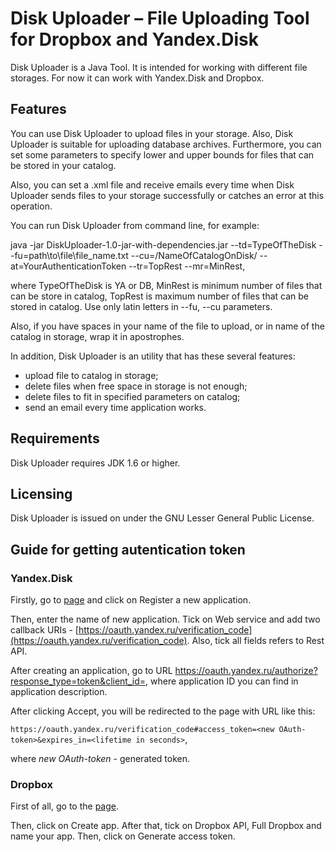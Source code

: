 # Disk Uploader – File Uploading Tool for Dropbox and Yandex.Disk

Disk Uploader is a Java Tool. It is intended for working with different file storages. For now it can work with Yandex.Disk and Dropbox.

## Features

You can use Disk Uploader to upload files in your storage. Also, Disk Uploader is suitable for uploading database archives. Furthermore, you can set some parameters to specify lower and upper bounds for files that can be stored in your catalog.

Also, you can set a .xml file and receive emails every time when Disk Uploader sends files to your storage successfully or catches an error at this operation.

You can run Disk Uploader from command line, for example:

java -jar DiskUploader-1.0-jar-with-dependencies.jar --td=TypeOfTheDisk --fu=path\\to\\file\\file_name.txt --cu=/NameOfCatalogOnDisk/ --at=YourAuthenticationToken --tr=TopRest --mr=MinRest,

where TypeOfTheDisk is YA or DB, MinRest is minimum number of files that can be store in catalog, TopRest is maximum number of files that can be stored in catalog. Use only latin letters in --fu, --cu parameters.

Also, if you have spaces in your name of the file to upload, or in name of the catalog in storage, wrap it in apostrophes.

In addition, Disk Uploader is an utility that has these several features:
*	upload file to catalog in storage;
*	delete files when free space in storage is not enough;
*	delete files to fit in specified parameters on catalog;
*	send an email every time application works.

## Requirements

Disk Uploader requires JDK 1.6 or higher.

## Licensing

Disk Uploader is issued on under the GNU Lesser General Public License.

## Guide for getting autentication token

### Yandex.Disk

Firstly, go to [page](https://oauth.yandex.ru/) and click on Register a new application.

Then, enter the name of new application. Tick on Web service and add two callback URIs - [https://oauth.yandex.ru/verification_code](https://oauth.yandex.ru/verification_code). Also, tick all fields refers to Rest API.

After creating an application, go to URL https://oauth.yandex.ru/authorize?response_type=token&client_id=<application id>, where application ID you can find in application description.

After clicking Accept, you will be redirected to the page with URL like this: 

`https://oauth.yandex.ru/verification_code#access_token=<new OAuth-token>&expires_in=<lifetime in seconds>`,

where _new OAuth-token_ - generated token.

### Dropbox

First of all, go to the [page](https://www.dropbox.com/developers/apps).

Then, click on Create app. After that, tick on Dropbox API, Full Dropbox and name your app. Then, click on Generate access token.

